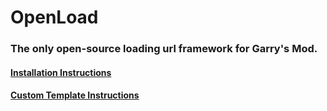 # OpenLoad
### The only open-source loading url framework for Garry's Mod.

#### [Installation Instructions](https://github.com/Svenskunganka/OpenLoad/wiki/Installation)
#### [Custom Template Instructions](https://github.com/Svenskunganka/OpenLoad/wiki/Making-custom-templates)

